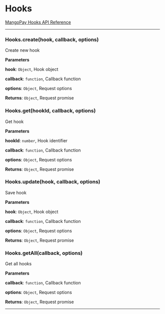 # Hooks

[MangoPay Hooks API Reference](https://docs.mangopay.com/api-reference/hooks-overview/)



* * *

### Hooks.create(hook, callback, options) 

Create new hook

**Parameters**

**hook**: `Object`, Hook object

**callback**: `function`, Callback function

**options**: `Object`, Request options

**Returns**: `Object`, Request promise


### Hooks.get(hookId, callback, options) 

Get hook

**Parameters**

**hookId**: `number`, Hook identifier

**callback**: `function`, Callback function

**options**: `Object`, Request options

**Returns**: `Object`, Request promise


### Hooks.update(hook, callback, options) 

Save hook

**Parameters**

**hook**: `Object`, Hook object

**callback**: `function`, Callback function

**options**: `Object`, Request options

**Returns**: `Object`, Request promise


### Hooks.getAll(callback, options) 

Get all hooks

**Parameters**

**callback**: `function`, Callback function

**options**: `Object`, Request options

**Returns**: `Object`, Request promise



* * *











